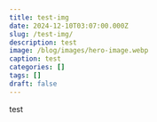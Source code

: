 ```yaml
---
title: test-img
date: 2024-12-10T03:07:00.000Z
slug: /test-img/
description: test
image: /blog/images/hero-image.webp
caption: test
categories: []
tags: []
draft: false
---
```

test
